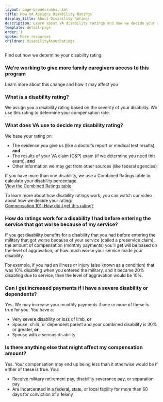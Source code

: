```yaml
---
layout: page-breadcrumbs.html
title: How VA Assigns Disability Ratings
display_title: About Disability Ratings
description: Learn about VA disability ratings and how we decide your rating. Plus, get a link to the VA disability rating chart, called the Combined Ratings table, which shows how we calculate disability rating percentages for Veterans with more than one service-connected condition.
template: detail-page
order: 1
spoke: More resources
children: disabilityAboutRatings
---
```

<div class="va-introtext">

Find out how we determine your disability rating.

</div>

<div class="usa-alert usa-alert-info" role="alert">
  <div class="usa-alert-body">
    <h3 class="usa-alert-heading">
      We’re working to give more family caregivers access to this program
    </h3>
     <div data-analytics="nav-crisis-get-care-now" class="form-expanding-group borderless-alert additional-info-container">
        <div class="additional-info-title">Learn more about this change and how it may affect you</div>
       <div class="additional-info-content usa-alert-text" hidden=""><p>As part of the VA MISSION Act, we’re working to give more family caregivers access to this program so we can support them as they care for Veterans of all eras. We’re in the process of putting in place the technology we need to support this expanded access. Then, the expansion will happen in 2 phases.</p>
         <p>First, family caregivers of Veterans who were seriously injured in the line of duty on or before May 7, 1975, will become eligible for this program. After 2 years, family caregivers of Veterans who were seriously injured in the line of duty between May 7, 1975, and September 10, 2001, will become eligible.</p>
         <p>Please check our <a href="https://www.missionact.va.gov/">MISSION Act website</a> for ongoing updates. You can also call our caregiver support line at <a href="tel:+1855-260-3274">8552603274</a> to learn about the many support services you can access now. We’re here Monday through Friday, 8:00 a.m. to 11:00 p.m. ET and Saturday, 10:30 a.m. to 6:00 p.m. ET.</p>
         </div>
    </div>
  </div>
</div>

### What is a disability rating?

We assign you a disability rating based on the severity of your disability. We use this rating to determine your compensation rate.


### What does VA use to decide my disability rating?

We base your rating on:

- The evidence you give us (like a doctor’s report or medical test results), **and**
- The results of your VA claim (C&P) exam (if we determine you need this exam), **and**
- Other information we may get from other sources (like federal agencies)

If you have more than one disability, we use a Combined Ratings table to calculate your disability percentage. <br>
[View the Combined Ratings table](https://www.benefits.va.gov/COMPENSATION/rates-index.asp#combinedRatingsTable1).

To learn more about how disability ratings work, you can watch our video about how we decide your rating: <br>
[Compensation 101: How did I get this rating?](https://www.youtube.com/watch?v=oM7oYzL2DCg)

### How do ratings work for a disability I had before entering the service that got worse because of my service?

If you get disability benefits for a disability that you had before entering the military that got worse because of your service (called a preservice claim), the amount of compensation (monthly payments) you’ll get will be based on the level of aggravation, or how much worse your service made your disability.

For example, if you had an illness or injury (also known as a condition) that was 10% disabling when you entered the military, and it became 20% disabling due to service, then the level of aggravation would be 10%.

### Can I get increased payments if I have a severe disability or dependents?

Yes. We may increase your monthly payments if one or more of these is true for you. You have a:

- Very severe disability or loss of limb, **or**
- Spouse, child, or dependent parent and your combined disability is 30% or greater, **or**
- Spouse with a serious disability


### Is there anything else that might affect my compensation amount?

Yes. Your compensation may end up being less than it otherwise would be if either of these is true. You:

- Receive military retirement pay, disability severance pay, or separation pay
- Are incarcerated in a federal, state, or local facility for more than 60 days for conviction of a felony

